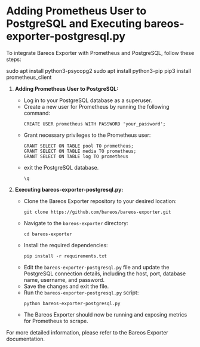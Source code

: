 # Adding Prometheus User to PostgreSQL and Executing bareos-exporter-postgresql.py

To integrate Bareos Exporter with Prometheus and PostgreSQL, follow these steps:

sudo apt install python3-psycopg2
sudo apt install python3-pip
pip3 install prometheus_client


1. **Adding Prometheus User to PostgreSQL:**

    - Log in to your PostgreSQL database as a superuser.
    - Create a new user for Prometheus by running the following command:
      ```
      CREATE USER prometheus WITH PASSWORD 'your_password';
      ```
    - Grant necessary privileges to the Prometheus user:
      ```
      GRANT SELECT ON TABLE pool TO prometheus;
      GRANT SELECT ON TABLE media TO prometheus;
      GRANT SELECT ON TABLE log TO prometheus
      ```
    - exit the PostgreSQL database.
      ```
      \q
      ```

2. **Executing bareos-exporter-postgresql.py:**

    - Clone the Bareos Exporter repository to your desired location:
      ```
      git clone https://github.com/bareos/bareos-exporter.git
      ```
    - Navigate to the `bareos-exporter` directory:
      ```
      cd bareos-exporter
      ```
    - Install the required dependencies:
      ```
      pip install -r requirements.txt
      ```
    - Edit the `bareos-exporter-postgresql.py` file and update the PostgreSQL connection details, including the host, port, database name, username, and password.
    - Save the changes and exit the file.
    - Run the `bareos-exporter-postgresql.py` script:
      ```
      python bareos-exporter-postgresql.py
      ```
    - The Bareos Exporter should now be running and exposing metrics for Prometheus to scrape.

For more detailed information, please refer to the Bareos Exporter documentation.
